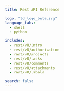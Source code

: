 ```yaml
---
title: Rest API Reference

logo: "td_logo_beta.svg"
language_tabs:
  - shell
  - python

includes:
  - rest/v8/intro
  - rest/v8/authorization
  - rest/v8/projects
  - rest/v8/tasks
  - rest/v8/comments
  - rest/v8/attachments
  - rest/v8/labels

search: false
---
```


